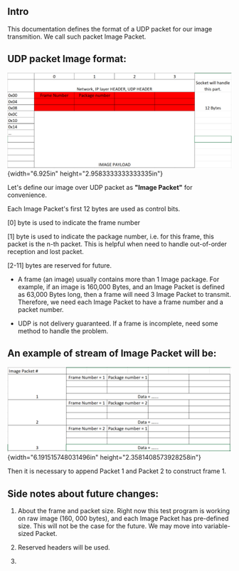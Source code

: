 ## Intro 
This documentation defines the format of a UDP packet for our image transmition. We call such packet Image Packet. 

## UDP packet Image format:

![Image ](./photos/image1.png){width="6.925in"
height="2.9583333333333335in"}

Let's define our image over UDP packet as **"Image Packet"** for
convenience.

Each Image Packet's first 12 bytes are used as control bits.

\[0\] byte is used to indicate the frame number

\[1\] byte is used to indicate the package number, i.e. for this frame,
this packet is the n-th packet. This is helpful when need to handle
out-of-order reception and lost packet.

\[2-11\] bytes are reserved for future.

-   A frame (an image) usually contains more than 1 Image package. For
    example, if an image is 160,000 Bytes, and an Image Packet is
    defined as 63,000 Bytes long, then a frame will need 3 Image Packet
    to transmit. Therefore, we need each Image Packet to have a frame
    number and a packet number.

-   UDP is not delivery guaranteed. If a frame is incomplete, need some
    method to handle the problem.

## An example of stream of Image Packet will be:

![Example of a serial of Image Packets](./photos/image2.png){width="6.191515748031496in"
height="2.3581408573928258in"}

Then it is necessary to append Packet 1 and Packet 2 to construct frame
1.

## Side notes about future changes:

1.  About the frame and packet size. Right now this test program is
    working on raw image (160, 000 bytes), and each Image Packet has
    pre-defined size. This will not be the case for the future. We may
    move into variable-sized Packet.

2.  Reserved headers will be used.

3.  
